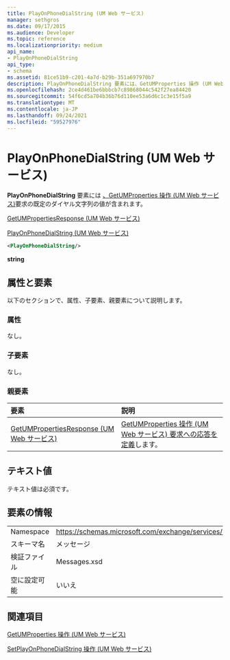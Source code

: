 ```yaml
---
title: PlayOnPhoneDialString (UM Web サービス)
manager: sethgros
ms.date: 09/17/2015
ms.audience: Developer
ms.topic: reference
ms.localizationpriority: medium
api_name:
- PlayOnPhoneDialString
api_type:
- schema
ms.assetid: 81ce51b9-c201-4a7d-b29b-351a697970b7
description: PlayOnPhoneDialString 要素には、GetUMProperties 操作 (UM Web サービス) 要求の既定のダイヤル文字列の値が含まれます。
ms.openlocfilehash: 2ce4d461be6bbbcb7c89868044c542f27ea84420
ms.sourcegitcommit: 54f6cd5a704b36b76d110ee53a6d6c1c3e15f5a9
ms.translationtype: MT
ms.contentlocale: ja-JP
ms.lasthandoff: 09/24/2021
ms.locfileid: "59527976"
---
```

# <a name="playonphonedialstring-um-web-service"></a>PlayOnPhoneDialString (UM Web サービス)

**PlayOnPhoneDialString** 要素には [、GetUMProperties 操作 (UM Web サービス)](getumproperties-operation-um-web-service.md)要求の既定のダイヤル文字列の値が含まれます。 
  
[GetUMPropertiesResponse (UM Web サービス)](getumpropertiesresponse-um-web-service.md)
  
[PlayOnPhoneDialString (UM Web サービス)](playonphonedialstring-um-web-service.md)
  
```xml
<PlayOnPhoneDialString/>
```

 **string**
## <a name="attributes-and-elements"></a>属性と要素

以下のセクションで、属性、子要素、親要素について説明します。
  
### <a name="attributes"></a>属性

なし。
  
### <a name="child-elements"></a>子要素

なし。
  
### <a name="parent-elements"></a>親要素

|**要素**|**説明**|
|:-----|:-----|
|[GetUMPropertiesResponse (UM Web サービス)](getumpropertiesresponse-um-web-service.md) <br/> |[GetUMProperties 操作 (UM Web サービス) 要求への応答を定義](getumproperties-operation-um-web-service.md)します。  <br/> |
   
## <a name="text-value"></a>テキスト値

テキスト値は必須です。
  
## <a name="element-information"></a>要素の情報

|||
|:-----|:-----|
|Namespace  <br/> |https://schemas.microsoft.com/exchange/services/2006/messages  <br/> |
|スキーマ名  <br/> |メッセージ  <br/> |
|検証ファイル  <br/> |Messages.xsd  <br/> |
|空に設定可能  <br/> |いいえ  <br/> |
   
## <a name="see-also"></a>関連項目



[GetUMProperties 操作 (UM Web サービス)](getumproperties-operation-um-web-service.md)
  
[SetPlayOnPhoneDialString 操作 (UM Web サービス)](setplayonphonedialstring-operation-um-web-service.md)

